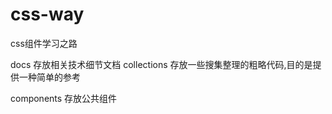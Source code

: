 # css-way

css组件学习之路

docs                存放相关技术细节文档
collections         存放一些搜集整理的粗略代码,目的是提供一种简单的参考
<!-- examples            存放一些组件示例,所有组件直接没有任何依赖,但可以依赖第三方等库 -->
components          存放公共组件


